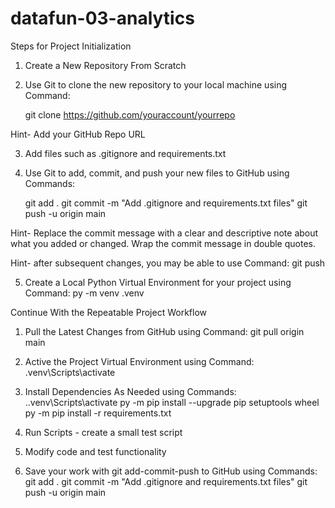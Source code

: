 # datafun-03-analytics

Steps for Project Initialization

1. Create a New Repository From Scratch


2. Use Git to clone the new repository to your local machine using Command:

    git clone https://github.com/youraccount/yourrepo

Hint- Add your GitHub Repo URL

3. Add files such as .gitignore and requirements.txt


4. Use Git to add, commit, and push your new files to GitHub using Commands:

    git add .
    git commit -m "Add .gitignore and requirements.txt files"
    git push -u origin main

Hint- Replace the commit message with a clear and descriptive note about what you added or changed. Wrap the commit message in double quotes.

Hint- after subsequent changes, you may be able to use Command:
    git push

5. Create a Local Python Virtual Environment for your project using Command:
    py -m venv .venv


Continue With the Repeatable Project Workflow


1. Pull the Latest Changes from GitHub using Command:
    git pull origin main


2. Active the Project Virtual Environment using Command: 
    .venv\Scripts\activate


3. Install Dependencies As Needed using Commands:
    .\.venv\Scripts\activate
    py -m pip install --upgrade pip setuptools wheel
    py -m pip install -r requirements.txt


4. Run Scripts - create a small test script 

5. Modify code and test functionality

6. Save your work with git add-commit-push to GitHub using Commands:
    git add .
    git commit -m "Add .gitignore and requirements.txt files"
    git push -u origin main

